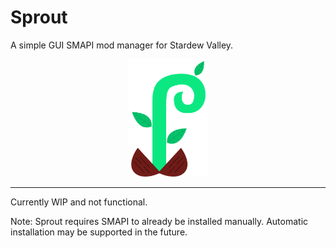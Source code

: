 # Sprout

A simple GUI SMAPI mod manager for Stardew Valley.

<p align="center" width="100%">
  <img width="25%" src="./public/sprout@1x.png">
</p>

---

Currently WIP and not functional.

Note: Sprout requires SMAPI to already be installed manually. Automatic installation may be supported in the future.
